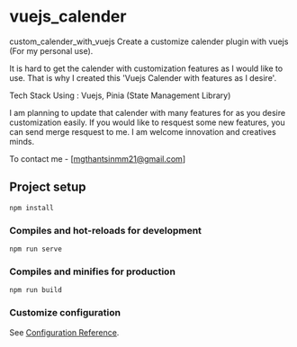 # vuejs_calender
custom_calender_with_vuejs
Create a customize calender plugin with vuejs (For my personal use).

It is hard to get the calender with customization features as I would like to use.
That is why I created this 'Vuejs Calender with features as I desire'.

Tech Stack Using :
Vuejs,
Pinia (State Management Library)

I am planning to update that calender with many features for as you desire customization easily.
If you would like to resquest some new features, you can send merge resquest to me.
I am welcome innovation and creatives minds.

To contact me - [mgthantsinmm21@gmail.com] 
## Project setup
```
npm install
```

### Compiles and hot-reloads for development
```
npm run serve
```

### Compiles and minifies for production
```
npm run build
```

### Customize configuration
See [Configuration Reference](https://cli.vuejs.org/config/).
